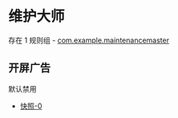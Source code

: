# 维护大师

存在 1 规则组 - [com.example.maintenancemaster](/src/apps/com.example.maintenancemaster.ts)

## 开屏广告

默认禁用

- [快照-0](https://i.gkd.li/i/12903877)
